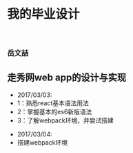 <h1>我的毕业设计</h1>     
                         <h3>岳文喆</h3>
<h2>走秀网web app的设计与实现</h2>
<ul>
     <li>2017/03/03:</li>
          <li>1：熟悉react基本语法用法</li>
          <li>2：掌握基本的es6新版语法</li>
          <li>3：了解webpack环境，并尝试搭建</li>
</ul>
<ul>
     <li>2017/03/04:</li>
          <li>搭建webpack环境</li>
</ul>

